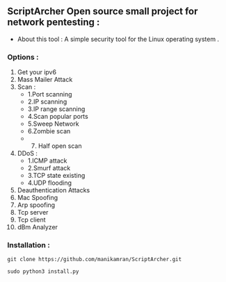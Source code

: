 ## ScriptArcher Open source small project for network pentesting : 
- About this tool :
A simple security tool for the Linux operating system .  
### Options :  
1. Get your ipv6
2. Mass Mailer Attack
3. Scan :
   - 1.Port scanning
   - 2.IP scanning
   - 3.IP range scanning
   - 4.Scan popular ports
   - 5.Sweep Network
   - 6.Zombie scan
   - 7. Half open scan
4. DDoS :
   - 1.ICMP attack
   - 2.Smurf attack
   - 3.TCP state existing
   - 4.UDP flooding
5. Deauthentication Attacks
6. Mac Spoofing
7. Arp spoofing
8. Tcp server
9. Tcp client
10. dBm Analyzer


### Installation :
```
git clone https://github.com/manikamran/ScriptArcher.git
```
```
sudo python3 install.py
```
